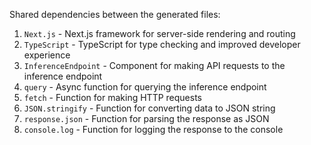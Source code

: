 Shared dependencies between the generated files:

1. `Next.js` - Next.js framework for server-side rendering and routing
2. `TypeScript` - TypeScript for type checking and improved developer experience
3. `InferenceEndpoint` - Component for making API requests to the inference endpoint
4. `query` - Async function for querying the inference endpoint
5. `fetch` - Function for making HTTP requests
6. `JSON.stringify` - Function for converting data to JSON string
7. `response.json` - Function for parsing the response as JSON
8. `console.log` - Function for logging the response to the console